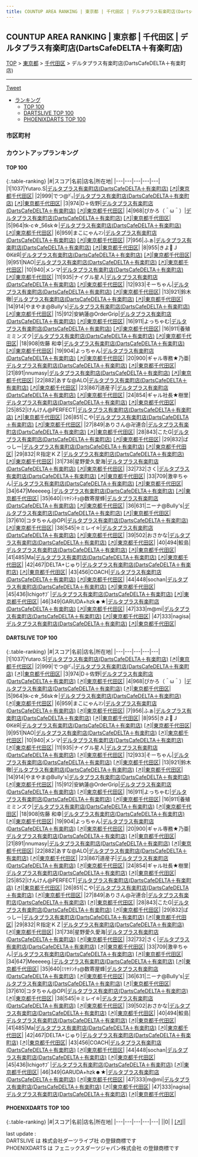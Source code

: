 ```yaml
---
title: COUNTUP AREA RANKING | 東京都 | 千代田区 | デルタプラス有楽町店(DartsCafeDELTA＋有楽町店)
---
```

## COUNTUP AREA RANKING | 東京都 | 千代田区 | デルタプラス有楽町店(DartsCafeDELTA＋有楽町店)

[TOP](/darts/rank/) > [東京都](/darts/rank/東京都/) > [千代田区](/darts/rank/東京都/千代田区/) > デルタプラス有楽町店(DartsCafeDELTA＋有楽町店)

___

<a href="https://twitter.com/share?ref_src=twsrc%5Etfw" data-text="COUNTUP AREA RANKING | 東京都千代田区デルタプラス有楽町店(DartsCafeDELTA＋有楽町店)" class="twitter-share-button" data-hashtags="DARTSLIVE,PHOENIXDARTS,darts,ダーツ" data-show-count="false">Tweet</a>

* [ランキング](#カウントアップランキング)
    * [TOP 100](#top-100)
    * [DARTSLIVE TOP 100](#dartslive-top-100)
    * [PHOENIXDARTS TOP 100](#phoenixdarts-top-100)

### 市区町村

<ul>

</ul>

### カウントアップランキング

#### TOP 100



{:.table-ranking}
|#|スコア|名前|店名|所在地|
|---|---|---|---|---|
|1|1037|<span class="rank-name-dl">Yutaro.S</span>|<a href="/darts/rank/shops/eaaf2dcf5ee31e040d9b047a20a7ba1e.html">デルタプラス有楽町店(DartsCafeDELTA＋有楽町店)</a> <a href="https://search.dartslive.com/jp/shop/eaaf2dcf5ee31e040d9b047a20a7ba1e">[↗]</a>|<a href="/darts/rank/東京都/千代田区">東京都千代田区</a>|
|2|999|<span class="rank-name-dl">でつ@㌰</span>|<a href="/darts/rank/shops/eaaf2dcf5ee31e040d9b047a20a7ba1e.html">デルタプラス有楽町店(DartsCafeDELTA＋有楽町店)</a> <a href="https://search.dartslive.com/jp/shop/eaaf2dcf5ee31e040d9b047a20a7ba1e">[↗]</a>|<a href="/darts/rank/東京都/千代田区">東京都千代田区</a>|
|3|974|<span class="rank-name-dl">D＋佐野</span>|<a href="/darts/rank/shops/eaaf2dcf5ee31e040d9b047a20a7ba1e.html">デルタプラス有楽町店(DartsCafeDELTA＋有楽町店)</a> <a href="https://search.dartslive.com/jp/shop/eaaf2dcf5ee31e040d9b047a20a7ba1e">[↗]</a>|<a href="/darts/rank/東京都/千代田区">東京都千代田区</a>|
|4|968|<span class="rank-name-dl">ぴかろ（＾ω＾）</span>|<a href="/darts/rank/shops/eaaf2dcf5ee31e040d9b047a20a7ba1e.html">デルタプラス有楽町店(DartsCafeDELTA＋有楽町店)</a> <a href="https://search.dartslive.com/jp/shop/eaaf2dcf5ee31e040d9b047a20a7ba1e">[↗]</a>|<a href="/darts/rank/東京都/千代田区">東京都千代田区</a>|
|5|964|<span class="rank-name-dl">tk-c☆_56sk☆</span>|<a href="/darts/rank/shops/eaaf2dcf5ee31e040d9b047a20a7ba1e.html">デルタプラス有楽町店(DartsCafeDELTA＋有楽町店)</a> <a href="https://search.dartslive.com/jp/shop/eaaf2dcf5ee31e040d9b047a20a7ba1e">[↗]</a>|<a href="/darts/rank/東京都/千代田区">東京都千代田区</a>|
|6|959|<span class="rank-name-dl">まこにゃんﾏﾝ</span>|<a href="/darts/rank/shops/eaaf2dcf5ee31e040d9b047a20a7ba1e.html">デルタプラス有楽町店(DartsCafeDELTA＋有楽町店)</a> <a href="https://search.dartslive.com/jp/shop/eaaf2dcf5ee31e040d9b047a20a7ba1e">[↗]</a>|<a href="/darts/rank/東京都/千代田区">東京都千代田区</a>|
|7|956|<span class="rank-name-dl">ふぁ</span>|<a href="/darts/rank/shops/eaaf2dcf5ee31e040d9b047a20a7ba1e.html">デルタプラス有楽町店(DartsCafeDELTA＋有楽町店)</a> <a href="https://search.dartslive.com/jp/shop/eaaf2dcf5ee31e040d9b047a20a7ba1e">[↗]</a>|<a href="/darts/rank/東京都/千代田区">東京都千代田区</a>|
|8|955|<span class="rank-name-dl">きよＪΘКёЯ</span>|<a href="/darts/rank/shops/eaaf2dcf5ee31e040d9b047a20a7ba1e.html">デルタプラス有楽町店(DartsCafeDELTA＋有楽町店)</a> <a href="https://search.dartslive.com/jp/shop/eaaf2dcf5ee31e040d9b047a20a7ba1e">[↗]</a>|<a href="/darts/rank/東京都/千代田区">東京都千代田区</a>|
|9|951|<span class="rank-name-dl">NAO</span>|<a href="/darts/rank/shops/eaaf2dcf5ee31e040d9b047a20a7ba1e.html">デルタプラス有楽町店(DartsCafeDELTA＋有楽町店)</a> <a href="https://search.dartslive.com/jp/shop/eaaf2dcf5ee31e040d9b047a20a7ba1e">[↗]</a>|<a href="/darts/rank/東京都/千代田区">東京都千代田区</a>|
|10|940|<span class="rank-name-dl">メンマ</span>|<a href="/darts/rank/shops/eaaf2dcf5ee31e040d9b047a20a7ba1e.html">デルタプラス有楽町店(DartsCafeDELTA＋有楽町店)</a> <a href="https://search.dartslive.com/jp/shop/eaaf2dcf5ee31e040d9b047a20a7ba1e">[↗]</a>|<a href="/darts/rank/東京都/千代田区">東京都千代田区</a>|
|11|935|<span class="rank-name-dl">ナイグル星人</span>|<a href="/darts/rank/shops/eaaf2dcf5ee31e040d9b047a20a7ba1e.html">デルタプラス有楽町店(DartsCafeDELTA＋有楽町店)</a> <a href="https://search.dartslive.com/jp/shop/eaaf2dcf5ee31e040d9b047a20a7ba1e">[↗]</a>|<a href="/darts/rank/東京都/千代田区">東京都千代田区</a>|
|12|933|<span class="rank-name-dl">そーちゃん</span>|<a href="/darts/rank/shops/eaaf2dcf5ee31e040d9b047a20a7ba1e.html">デルタプラス有楽町店(DartsCafeDELTA＋有楽町店)</a> <a href="https://search.dartslive.com/jp/shop/eaaf2dcf5ee31e040d9b047a20a7ba1e">[↗]</a>|<a href="/darts/rank/東京都/千代田区">東京都千代田区</a>|
|13|921|<span class="rank-name-dl">鈴木 徹</span>|<a href="/darts/rank/shops/eaaf2dcf5ee31e040d9b047a20a7ba1e.html">デルタプラス有楽町店(DartsCafeDELTA＋有楽町店)</a> <a href="https://search.dartslive.com/jp/shop/eaaf2dcf5ee31e040d9b047a20a7ba1e">[↗]</a>|<a href="/darts/rank/東京都/千代田区">東京都千代田区</a>|
|14|914|<span class="rank-name-dl">やまやま@Bully&#x27;s</span>|<a href="/darts/rank/shops/eaaf2dcf5ee31e040d9b047a20a7ba1e.html">デルタプラス有楽町店(DartsCafeDELTA＋有楽町店)</a> <a href="https://search.dartslive.com/jp/shop/eaaf2dcf5ee31e040d9b047a20a7ba1e">[↗]</a>|<a href="/darts/rank/東京都/千代田区">東京都千代田区</a>|
|15|912|<span class="rank-name-dl">安納蓮@OrderGrip</span>|<a href="/darts/rank/shops/eaaf2dcf5ee31e040d9b047a20a7ba1e.html">デルタプラス有楽町店(DartsCafeDELTA＋有楽町店)</a> <a href="https://search.dartslive.com/jp/shop/eaaf2dcf5ee31e040d9b047a20a7ba1e">[↗]</a>|<a href="/darts/rank/東京都/千代田区">東京都千代田区</a>|
|16|911|<span class="rank-name-dl">よっちゃむ</span>|<a href="/darts/rank/shops/eaaf2dcf5ee31e040d9b047a20a7ba1e.html">デルタプラス有楽町店(DartsCafeDELTA＋有楽町店)</a> <a href="https://search.dartslive.com/jp/shop/eaaf2dcf5ee31e040d9b047a20a7ba1e">[↗]</a>|<a href="/darts/rank/東京都/千代田区">東京都千代田区</a>|
|16|911|<span class="rank-name-dl">養殖ミミンズク</span>|<a href="/darts/rank/shops/eaaf2dcf5ee31e040d9b047a20a7ba1e.html">デルタプラス有楽町店(DartsCafeDELTA＋有楽町店)</a> <a href="https://search.dartslive.com/jp/shop/eaaf2dcf5ee31e040d9b047a20a7ba1e">[↗]</a>|<a href="/darts/rank/東京都/千代田区">東京都千代田区</a>|
|18|908|<span class="rank-name-dl">佐藤 和幸</span>|<a href="/darts/rank/shops/eaaf2dcf5ee31e040d9b047a20a7ba1e.html">デルタプラス有楽町店(DartsCafeDELTA＋有楽町店)</a> <a href="https://search.dartslive.com/jp/shop/eaaf2dcf5ee31e040d9b047a20a7ba1e">[↗]</a>|<a href="/darts/rank/東京都/千代田区">東京都千代田区</a>|
|19|904|<span class="rank-name-dl">よっちゃん</span>|<a href="/darts/rank/shops/eaaf2dcf5ee31e040d9b047a20a7ba1e.html">デルタプラス有楽町店(DartsCafeDELTA＋有楽町店)</a> <a href="https://search.dartslive.com/jp/shop/eaaf2dcf5ee31e040d9b047a20a7ba1e">[↗]</a>|<a href="/darts/rank/東京都/千代田区">東京都千代田区</a>|
|20|900|<span class="rank-name-dl">ギャル専務★乃亜</span>|<a href="/darts/rank/shops/eaaf2dcf5ee31e040d9b047a20a7ba1e.html">デルタプラス有楽町店(DartsCafeDELTA＋有楽町店)</a> <a href="https://search.dartslive.com/jp/shop/eaaf2dcf5ee31e040d9b047a20a7ba1e">[↗]</a>|<a href="/darts/rank/東京都/千代田区">東京都千代田区</a>|
|21|891|<span class="rank-name-dl">nnumasy</span>|<a href="/darts/rank/shops/eaaf2dcf5ee31e040d9b047a20a7ba1e.html">デルタプラス有楽町店(DartsCafeDELTA＋有楽町店)</a> <a href="https://search.dartslive.com/jp/shop/eaaf2dcf5ee31e040d9b047a20a7ba1e">[↗]</a>|<a href="/darts/rank/東京都/千代田区">東京都千代田区</a>|
|22|882|<span class="rank-name-dl">あすな@ALO</span>|<a href="/darts/rank/shops/eaaf2dcf5ee31e040d9b047a20a7ba1e.html">デルタプラス有楽町店(DartsCafeDELTA＋有楽町店)</a> <a href="https://search.dartslive.com/jp/shop/eaaf2dcf5ee31e040d9b047a20a7ba1e">[↗]</a>|<a href="/darts/rank/東京都/千代田区">東京都千代田区</a>|
|23|867|<span class="rank-name-dl">道産子</span>|<a href="/darts/rank/shops/eaaf2dcf5ee31e040d9b047a20a7ba1e.html">デルタプラス有楽町店(DartsCafeDELTA＋有楽町店)</a> <a href="https://search.dartslive.com/jp/shop/eaaf2dcf5ee31e040d9b047a20a7ba1e">[↗]</a>|<a href="/darts/rank/東京都/千代田区">東京都千代田区</a>|
|24|854|<span class="rank-name-dl">ギャル社長★樹里</span>|<a href="/darts/rank/shops/eaaf2dcf5ee31e040d9b047a20a7ba1e.html">デルタプラス有楽町店(DartsCafeDELTA＋有楽町店)</a> <a href="https://search.dartslive.com/jp/shop/eaaf2dcf5ee31e040d9b047a20a7ba1e">[↗]</a>|<a href="/darts/rank/東京都/千代田区">東京都千代田区</a>|
|25|852|<span class="rank-name-dl">けんけん@PERFECT</span>|<a href="/darts/rank/shops/eaaf2dcf5ee31e040d9b047a20a7ba1e.html">デルタプラス有楽町店(DartsCafeDELTA＋有楽町店)</a> <a href="https://search.dartslive.com/jp/shop/eaaf2dcf5ee31e040d9b047a20a7ba1e">[↗]</a>|<a href="/darts/rank/東京都/千代田区">東京都千代田区</a>|
|26|851|<span class="rank-name-dl">こや</span>|<a href="/darts/rank/shops/eaaf2dcf5ee31e040d9b047a20a7ba1e.html">デルタプラス有楽町店(DartsCafeDELTA＋有楽町店)</a> <a href="https://search.dartslive.com/jp/shop/eaaf2dcf5ee31e040d9b047a20a7ba1e">[↗]</a>|<a href="/darts/rank/東京都/千代田区">東京都千代田区</a>|
|27|849|<span class="rank-name-dl">ありさん@卍連合</span>|<a href="/darts/rank/shops/eaaf2dcf5ee31e040d9b047a20a7ba1e.html">デルタプラス有楽町店(DartsCafeDELTA＋有楽町店)</a> <a href="https://search.dartslive.com/jp/shop/eaaf2dcf5ee31e040d9b047a20a7ba1e">[↗]</a>|<a href="/darts/rank/東京都/千代田区">東京都千代田区</a>|
|28|843|<span class="rank-name-dl">こたG</span>|<a href="/darts/rank/shops/eaaf2dcf5ee31e040d9b047a20a7ba1e.html">デルタプラス有楽町店(DartsCafeDELTA＋有楽町店)</a> <a href="https://search.dartslive.com/jp/shop/eaaf2dcf5ee31e040d9b047a20a7ba1e">[↗]</a>|<a href="/darts/rank/東京都/千代田区">東京都千代田区</a>|
|29|832|<span class="rank-name-dl">ばっしー</span>|<a href="/darts/rank/shops/eaaf2dcf5ee31e040d9b047a20a7ba1e.html">デルタプラス有楽町店(DartsCafeDELTA＋有楽町店)</a> <a href="https://search.dartslive.com/jp/shop/eaaf2dcf5ee31e040d9b047a20a7ba1e">[↗]</a>|<a href="/darts/rank/東京都/千代田区">東京都千代田区</a>|
|29|832|<span class="rank-name-dl">Ｒ指定ＫＺ</span>|<a href="/darts/rank/shops/eaaf2dcf5ee31e040d9b047a20a7ba1e.html">デルタプラス有楽町店(DartsCafeDELTA＋有楽町店)</a> <a href="https://search.dartslive.com/jp/shop/eaaf2dcf5ee31e040d9b047a20a7ba1e">[↗]</a>|<a href="/darts/rank/東京都/千代田区">東京都千代田区</a>|
|31|738|<span class="rank-name-dl">星野愛久愛海</span>|<a href="/darts/rank/shops/eaaf2dcf5ee31e040d9b047a20a7ba1e.html">デルタプラス有楽町店(DartsCafeDELTA＋有楽町店)</a> <a href="https://search.dartslive.com/jp/shop/eaaf2dcf5ee31e040d9b047a20a7ba1e">[↗]</a>|<a href="/darts/rank/東京都/千代田区">東京都千代田区</a>|
|32|732|<span class="rank-name-dl">さく</span>|<a href="/darts/rank/shops/eaaf2dcf5ee31e040d9b047a20a7ba1e.html">デルタプラス有楽町店(DartsCafeDELTA＋有楽町店)</a> <a href="https://search.dartslive.com/jp/shop/eaaf2dcf5ee31e040d9b047a20a7ba1e">[↗]</a>|<a href="/darts/rank/東京都/千代田区">東京都千代田区</a>|
|33|709|<span class="rank-name-dl">激辛ちゃん</span>|<a href="/darts/rank/shops/eaaf2dcf5ee31e040d9b047a20a7ba1e.html">デルタプラス有楽町店(DartsCafeDELTA＋有楽町店)</a> <a href="https://search.dartslive.com/jp/shop/eaaf2dcf5ee31e040d9b047a20a7ba1e">[↗]</a>|<a href="/darts/rank/東京都/千代田区">東京都千代田区</a>|
|34|647|<span class="rank-name-dl">Meeeeeg.</span>|<a href="/darts/rank/shops/eaaf2dcf5ee31e040d9b047a20a7ba1e.html">デルタプラス有楽町店(DartsCafeDELTA＋有楽町店)</a> <a href="https://search.dartslive.com/jp/shop/eaaf2dcf5ee31e040d9b047a20a7ba1e">[↗]</a>|<a href="/darts/rank/東京都/千代田区">東京都千代田区</a>|
|35|640|<span class="rank-name-dl">ﾐﾘﾔﾃﾝﾁｮ@数寄屋蜂</span>|<a href="/darts/rank/shops/eaaf2dcf5ee31e040d9b047a20a7ba1e.html">デルタプラス有楽町店(DartsCafeDELTA＋有楽町店)</a> <a href="https://search.dartslive.com/jp/shop/eaaf2dcf5ee31e040d9b047a20a7ba1e">[↗]</a>|<a href="/darts/rank/東京都/千代田区">東京都千代田区</a>|
|36|631|<span class="rank-name-dl">ニーナ@Bully&#x27;s</span>|<a href="/darts/rank/shops/eaaf2dcf5ee31e040d9b047a20a7ba1e.html">デルタプラス有楽町店(DartsCafeDELTA＋有楽町店)</a> <a href="https://search.dartslive.com/jp/shop/eaaf2dcf5ee31e040d9b047a20a7ba1e">[↗]</a>|<a href="/darts/rank/東京都/千代田区">東京都千代田区</a>|
|37|610|<span class="rank-name-dl">コタちゃん@OPI</span>|<a href="/darts/rank/shops/eaaf2dcf5ee31e040d9b047a20a7ba1e.html">デルタプラス有楽町店(DartsCafeDELTA＋有楽町店)</a> <a href="https://search.dartslive.com/jp/shop/eaaf2dcf5ee31e040d9b047a20a7ba1e">[↗]</a>|<a href="/darts/rank/東京都/千代田区">東京都千代田区</a>|
|38|545|<span class="rank-name-dl">✮ミレイ✮</span>|<a href="/darts/rank/shops/eaaf2dcf5ee31e040d9b047a20a7ba1e.html">デルタプラス有楽町店(DartsCafeDELTA＋有楽町店)</a> <a href="https://search.dartslive.com/jp/shop/eaaf2dcf5ee31e040d9b047a20a7ba1e">[↗]</a>|<a href="/darts/rank/東京都/千代田区">東京都千代田区</a>|
|39|502|<span class="rank-name-dl">おさかな</span>|<a href="/darts/rank/shops/eaaf2dcf5ee31e040d9b047a20a7ba1e.html">デルタプラス有楽町店(DartsCafeDELTA＋有楽町店)</a> <a href="https://search.dartslive.com/jp/shop/eaaf2dcf5ee31e040d9b047a20a7ba1e">[↗]</a>|<a href="/darts/rank/東京都/千代田区">東京都千代田区</a>|
|40|494|<span class="rank-name-dl">鮫島</span>|<a href="/darts/rank/shops/eaaf2dcf5ee31e040d9b047a20a7ba1e.html">デルタプラス有楽町店(DartsCafeDELTA＋有楽町店)</a> <a href="https://search.dartslive.com/jp/shop/eaaf2dcf5ee31e040d9b047a20a7ba1e">[↗]</a>|<a href="/darts/rank/東京都/千代田区">東京都千代田区</a>|
|41|485|<span class="rank-name-dl">Ma</span>|<a href="/darts/rank/shops/eaaf2dcf5ee31e040d9b047a20a7ba1e.html">デルタプラス有楽町店(DartsCafeDELTA＋有楽町店)</a> <a href="https://search.dartslive.com/jp/shop/eaaf2dcf5ee31e040d9b047a20a7ba1e">[↗]</a>|<a href="/darts/rank/東京都/千代田区">東京都千代田区</a>|
|42|467|<span class="rank-name-dl">DELTA+じゅり</span>|<a href="/darts/rank/shops/eaaf2dcf5ee31e040d9b047a20a7ba1e.html">デルタプラス有楽町店(DartsCafeDELTA＋有楽町店)</a> <a href="https://search.dartslive.com/jp/shop/eaaf2dcf5ee31e040d9b047a20a7ba1e">[↗]</a>|<a href="/darts/rank/東京都/千代田区">東京都千代田区</a>|
|43|456|<span class="rank-name-dl">COACH</span>|<a href="/darts/rank/shops/eaaf2dcf5ee31e040d9b047a20a7ba1e.html">デルタプラス有楽町店(DartsCafeDELTA＋有楽町店)</a> <a href="https://search.dartslive.com/jp/shop/eaaf2dcf5ee31e040d9b047a20a7ba1e">[↗]</a>|<a href="/darts/rank/東京都/千代田区">東京都千代田区</a>|
|44|448|<span class="rank-name-dl">sochan</span>|<a href="/darts/rank/shops/eaaf2dcf5ee31e040d9b047a20a7ba1e.html">デルタプラス有楽町店(DartsCafeDELTA＋有楽町店)</a> <a href="https://search.dartslive.com/jp/shop/eaaf2dcf5ee31e040d9b047a20a7ba1e">[↗]</a>|<a href="/darts/rank/東京都/千代田区">東京都千代田区</a>|
|45|436|<span class="rank-name-dl">Ichigoｻﾌﾞ</span>|<a href="/darts/rank/shops/eaaf2dcf5ee31e040d9b047a20a7ba1e.html">デルタプラス有楽町店(DartsCafeDELTA＋有楽町店)</a> <a href="https://search.dartslive.com/jp/shop/eaaf2dcf5ee31e040d9b047a20a7ba1e">[↗]</a>|<a href="/darts/rank/東京都/千代田区">東京都千代田区</a>|
|46|349|<span class="rank-name-dl">GARUDA+hzk☻★</span>|<a href="/darts/rank/shops/eaaf2dcf5ee31e040d9b047a20a7ba1e.html">デルタプラス有楽町店(DartsCafeDELTA＋有楽町店)</a> <a href="https://search.dartslive.com/jp/shop/eaaf2dcf5ee31e040d9b047a20a7ba1e">[↗]</a>|<a href="/darts/rank/東京都/千代田区">東京都千代田区</a>|
|47|333|<span class="rank-name-dl">m@mi</span>|<a href="/darts/rank/shops/eaaf2dcf5ee31e040d9b047a20a7ba1e.html">デルタプラス有楽町店(DartsCafeDELTA＋有楽町店)</a> <a href="https://search.dartslive.com/jp/shop/eaaf2dcf5ee31e040d9b047a20a7ba1e">[↗]</a>|<a href="/darts/rank/東京都/千代田区">東京都千代田区</a>|
|47|333|<span class="rank-name-dl">nagisa</span>|<a href="/darts/rank/shops/eaaf2dcf5ee31e040d9b047a20a7ba1e.html">デルタプラス有楽町店(DartsCafeDELTA＋有楽町店)</a> <a href="https://search.dartslive.com/jp/shop/eaaf2dcf5ee31e040d9b047a20a7ba1e">[↗]</a>|<a href="/darts/rank/東京都/千代田区">東京都千代田区</a>|


#### DARTSLIVE TOP 100



{:.table-ranking}
|#|スコア|名前|店名|所在地|
|---|---|---|---|---|
|1|1037|<span class="rank-name-dl">Yutaro.S</span>|<a href="/darts/rank/shops/eaaf2dcf5ee31e040d9b047a20a7ba1e.html">デルタプラス有楽町店(DartsCafeDELTA＋有楽町店)</a> <a href="https://search.dartslive.com/jp/shop/eaaf2dcf5ee31e040d9b047a20a7ba1e">[↗]</a>|<a href="/darts/rank/東京都/千代田区">東京都千代田区</a>|
|2|999|<span class="rank-name-dl">でつ@㌰</span>|<a href="/darts/rank/shops/eaaf2dcf5ee31e040d9b047a20a7ba1e.html">デルタプラス有楽町店(DartsCafeDELTA＋有楽町店)</a> <a href="https://search.dartslive.com/jp/shop/eaaf2dcf5ee31e040d9b047a20a7ba1e">[↗]</a>|<a href="/darts/rank/東京都/千代田区">東京都千代田区</a>|
|3|974|<span class="rank-name-dl">D＋佐野</span>|<a href="/darts/rank/shops/eaaf2dcf5ee31e040d9b047a20a7ba1e.html">デルタプラス有楽町店(DartsCafeDELTA＋有楽町店)</a> <a href="https://search.dartslive.com/jp/shop/eaaf2dcf5ee31e040d9b047a20a7ba1e">[↗]</a>|<a href="/darts/rank/東京都/千代田区">東京都千代田区</a>|
|4|968|<span class="rank-name-dl">ぴかろ（＾ω＾）</span>|<a href="/darts/rank/shops/eaaf2dcf5ee31e040d9b047a20a7ba1e.html">デルタプラス有楽町店(DartsCafeDELTA＋有楽町店)</a> <a href="https://search.dartslive.com/jp/shop/eaaf2dcf5ee31e040d9b047a20a7ba1e">[↗]</a>|<a href="/darts/rank/東京都/千代田区">東京都千代田区</a>|
|5|964|<span class="rank-name-dl">tk-c☆_56sk☆</span>|<a href="/darts/rank/shops/eaaf2dcf5ee31e040d9b047a20a7ba1e.html">デルタプラス有楽町店(DartsCafeDELTA＋有楽町店)</a> <a href="https://search.dartslive.com/jp/shop/eaaf2dcf5ee31e040d9b047a20a7ba1e">[↗]</a>|<a href="/darts/rank/東京都/千代田区">東京都千代田区</a>|
|6|959|<span class="rank-name-dl">まこにゃんﾏﾝ</span>|<a href="/darts/rank/shops/eaaf2dcf5ee31e040d9b047a20a7ba1e.html">デルタプラス有楽町店(DartsCafeDELTA＋有楽町店)</a> <a href="https://search.dartslive.com/jp/shop/eaaf2dcf5ee31e040d9b047a20a7ba1e">[↗]</a>|<a href="/darts/rank/東京都/千代田区">東京都千代田区</a>|
|7|956|<span class="rank-name-dl">ふぁ</span>|<a href="/darts/rank/shops/eaaf2dcf5ee31e040d9b047a20a7ba1e.html">デルタプラス有楽町店(DartsCafeDELTA＋有楽町店)</a> <a href="https://search.dartslive.com/jp/shop/eaaf2dcf5ee31e040d9b047a20a7ba1e">[↗]</a>|<a href="/darts/rank/東京都/千代田区">東京都千代田区</a>|
|8|955|<span class="rank-name-dl">きよＪΘКёЯ</span>|<a href="/darts/rank/shops/eaaf2dcf5ee31e040d9b047a20a7ba1e.html">デルタプラス有楽町店(DartsCafeDELTA＋有楽町店)</a> <a href="https://search.dartslive.com/jp/shop/eaaf2dcf5ee31e040d9b047a20a7ba1e">[↗]</a>|<a href="/darts/rank/東京都/千代田区">東京都千代田区</a>|
|9|951|<span class="rank-name-dl">NAO</span>|<a href="/darts/rank/shops/eaaf2dcf5ee31e040d9b047a20a7ba1e.html">デルタプラス有楽町店(DartsCafeDELTA＋有楽町店)</a> <a href="https://search.dartslive.com/jp/shop/eaaf2dcf5ee31e040d9b047a20a7ba1e">[↗]</a>|<a href="/darts/rank/東京都/千代田区">東京都千代田区</a>|
|10|940|<span class="rank-name-dl">メンマ</span>|<a href="/darts/rank/shops/eaaf2dcf5ee31e040d9b047a20a7ba1e.html">デルタプラス有楽町店(DartsCafeDELTA＋有楽町店)</a> <a href="https://search.dartslive.com/jp/shop/eaaf2dcf5ee31e040d9b047a20a7ba1e">[↗]</a>|<a href="/darts/rank/東京都/千代田区">東京都千代田区</a>|
|11|935|<span class="rank-name-dl">ナイグル星人</span>|<a href="/darts/rank/shops/eaaf2dcf5ee31e040d9b047a20a7ba1e.html">デルタプラス有楽町店(DartsCafeDELTA＋有楽町店)</a> <a href="https://search.dartslive.com/jp/shop/eaaf2dcf5ee31e040d9b047a20a7ba1e">[↗]</a>|<a href="/darts/rank/東京都/千代田区">東京都千代田区</a>|
|12|933|<span class="rank-name-dl">そーちゃん</span>|<a href="/darts/rank/shops/eaaf2dcf5ee31e040d9b047a20a7ba1e.html">デルタプラス有楽町店(DartsCafeDELTA＋有楽町店)</a> <a href="https://search.dartslive.com/jp/shop/eaaf2dcf5ee31e040d9b047a20a7ba1e">[↗]</a>|<a href="/darts/rank/東京都/千代田区">東京都千代田区</a>|
|13|921|<span class="rank-name-dl">鈴木 徹</span>|<a href="/darts/rank/shops/eaaf2dcf5ee31e040d9b047a20a7ba1e.html">デルタプラス有楽町店(DartsCafeDELTA＋有楽町店)</a> <a href="https://search.dartslive.com/jp/shop/eaaf2dcf5ee31e040d9b047a20a7ba1e">[↗]</a>|<a href="/darts/rank/東京都/千代田区">東京都千代田区</a>|
|14|914|<span class="rank-name-dl">やまやま@Bully&#x27;s</span>|<a href="/darts/rank/shops/eaaf2dcf5ee31e040d9b047a20a7ba1e.html">デルタプラス有楽町店(DartsCafeDELTA＋有楽町店)</a> <a href="https://search.dartslive.com/jp/shop/eaaf2dcf5ee31e040d9b047a20a7ba1e">[↗]</a>|<a href="/darts/rank/東京都/千代田区">東京都千代田区</a>|
|15|912|<span class="rank-name-dl">安納蓮@OrderGrip</span>|<a href="/darts/rank/shops/eaaf2dcf5ee31e040d9b047a20a7ba1e.html">デルタプラス有楽町店(DartsCafeDELTA＋有楽町店)</a> <a href="https://search.dartslive.com/jp/shop/eaaf2dcf5ee31e040d9b047a20a7ba1e">[↗]</a>|<a href="/darts/rank/東京都/千代田区">東京都千代田区</a>|
|16|911|<span class="rank-name-dl">よっちゃむ</span>|<a href="/darts/rank/shops/eaaf2dcf5ee31e040d9b047a20a7ba1e.html">デルタプラス有楽町店(DartsCafeDELTA＋有楽町店)</a> <a href="https://search.dartslive.com/jp/shop/eaaf2dcf5ee31e040d9b047a20a7ba1e">[↗]</a>|<a href="/darts/rank/東京都/千代田区">東京都千代田区</a>|
|16|911|<span class="rank-name-dl">養殖ミミンズク</span>|<a href="/darts/rank/shops/eaaf2dcf5ee31e040d9b047a20a7ba1e.html">デルタプラス有楽町店(DartsCafeDELTA＋有楽町店)</a> <a href="https://search.dartslive.com/jp/shop/eaaf2dcf5ee31e040d9b047a20a7ba1e">[↗]</a>|<a href="/darts/rank/東京都/千代田区">東京都千代田区</a>|
|18|908|<span class="rank-name-dl">佐藤 和幸</span>|<a href="/darts/rank/shops/eaaf2dcf5ee31e040d9b047a20a7ba1e.html">デルタプラス有楽町店(DartsCafeDELTA＋有楽町店)</a> <a href="https://search.dartslive.com/jp/shop/eaaf2dcf5ee31e040d9b047a20a7ba1e">[↗]</a>|<a href="/darts/rank/東京都/千代田区">東京都千代田区</a>|
|19|904|<span class="rank-name-dl">よっちゃん</span>|<a href="/darts/rank/shops/eaaf2dcf5ee31e040d9b047a20a7ba1e.html">デルタプラス有楽町店(DartsCafeDELTA＋有楽町店)</a> <a href="https://search.dartslive.com/jp/shop/eaaf2dcf5ee31e040d9b047a20a7ba1e">[↗]</a>|<a href="/darts/rank/東京都/千代田区">東京都千代田区</a>|
|20|900|<span class="rank-name-dl">ギャル専務★乃亜</span>|<a href="/darts/rank/shops/eaaf2dcf5ee31e040d9b047a20a7ba1e.html">デルタプラス有楽町店(DartsCafeDELTA＋有楽町店)</a> <a href="https://search.dartslive.com/jp/shop/eaaf2dcf5ee31e040d9b047a20a7ba1e">[↗]</a>|<a href="/darts/rank/東京都/千代田区">東京都千代田区</a>|
|21|891|<span class="rank-name-dl">nnumasy</span>|<a href="/darts/rank/shops/eaaf2dcf5ee31e040d9b047a20a7ba1e.html">デルタプラス有楽町店(DartsCafeDELTA＋有楽町店)</a> <a href="https://search.dartslive.com/jp/shop/eaaf2dcf5ee31e040d9b047a20a7ba1e">[↗]</a>|<a href="/darts/rank/東京都/千代田区">東京都千代田区</a>|
|22|882|<span class="rank-name-dl">あすな@ALO</span>|<a href="/darts/rank/shops/eaaf2dcf5ee31e040d9b047a20a7ba1e.html">デルタプラス有楽町店(DartsCafeDELTA＋有楽町店)</a> <a href="https://search.dartslive.com/jp/shop/eaaf2dcf5ee31e040d9b047a20a7ba1e">[↗]</a>|<a href="/darts/rank/東京都/千代田区">東京都千代田区</a>|
|23|867|<span class="rank-name-dl">道産子</span>|<a href="/darts/rank/shops/eaaf2dcf5ee31e040d9b047a20a7ba1e.html">デルタプラス有楽町店(DartsCafeDELTA＋有楽町店)</a> <a href="https://search.dartslive.com/jp/shop/eaaf2dcf5ee31e040d9b047a20a7ba1e">[↗]</a>|<a href="/darts/rank/東京都/千代田区">東京都千代田区</a>|
|24|854|<span class="rank-name-dl">ギャル社長★樹里</span>|<a href="/darts/rank/shops/eaaf2dcf5ee31e040d9b047a20a7ba1e.html">デルタプラス有楽町店(DartsCafeDELTA＋有楽町店)</a> <a href="https://search.dartslive.com/jp/shop/eaaf2dcf5ee31e040d9b047a20a7ba1e">[↗]</a>|<a href="/darts/rank/東京都/千代田区">東京都千代田区</a>|
|25|852|<span class="rank-name-dl">けんけん@PERFECT</span>|<a href="/darts/rank/shops/eaaf2dcf5ee31e040d9b047a20a7ba1e.html">デルタプラス有楽町店(DartsCafeDELTA＋有楽町店)</a> <a href="https://search.dartslive.com/jp/shop/eaaf2dcf5ee31e040d9b047a20a7ba1e">[↗]</a>|<a href="/darts/rank/東京都/千代田区">東京都千代田区</a>|
|26|851|<span class="rank-name-dl">こや</span>|<a href="/darts/rank/shops/eaaf2dcf5ee31e040d9b047a20a7ba1e.html">デルタプラス有楽町店(DartsCafeDELTA＋有楽町店)</a> <a href="https://search.dartslive.com/jp/shop/eaaf2dcf5ee31e040d9b047a20a7ba1e">[↗]</a>|<a href="/darts/rank/東京都/千代田区">東京都千代田区</a>|
|27|849|<span class="rank-name-dl">ありさん@卍連合</span>|<a href="/darts/rank/shops/eaaf2dcf5ee31e040d9b047a20a7ba1e.html">デルタプラス有楽町店(DartsCafeDELTA＋有楽町店)</a> <a href="https://search.dartslive.com/jp/shop/eaaf2dcf5ee31e040d9b047a20a7ba1e">[↗]</a>|<a href="/darts/rank/東京都/千代田区">東京都千代田区</a>|
|28|843|<span class="rank-name-dl">こたG</span>|<a href="/darts/rank/shops/eaaf2dcf5ee31e040d9b047a20a7ba1e.html">デルタプラス有楽町店(DartsCafeDELTA＋有楽町店)</a> <a href="https://search.dartslive.com/jp/shop/eaaf2dcf5ee31e040d9b047a20a7ba1e">[↗]</a>|<a href="/darts/rank/東京都/千代田区">東京都千代田区</a>|
|29|832|<span class="rank-name-dl">ばっしー</span>|<a href="/darts/rank/shops/eaaf2dcf5ee31e040d9b047a20a7ba1e.html">デルタプラス有楽町店(DartsCafeDELTA＋有楽町店)</a> <a href="https://search.dartslive.com/jp/shop/eaaf2dcf5ee31e040d9b047a20a7ba1e">[↗]</a>|<a href="/darts/rank/東京都/千代田区">東京都千代田区</a>|
|29|832|<span class="rank-name-dl">Ｒ指定ＫＺ</span>|<a href="/darts/rank/shops/eaaf2dcf5ee31e040d9b047a20a7ba1e.html">デルタプラス有楽町店(DartsCafeDELTA＋有楽町店)</a> <a href="https://search.dartslive.com/jp/shop/eaaf2dcf5ee31e040d9b047a20a7ba1e">[↗]</a>|<a href="/darts/rank/東京都/千代田区">東京都千代田区</a>|
|31|738|<span class="rank-name-dl">星野愛久愛海</span>|<a href="/darts/rank/shops/eaaf2dcf5ee31e040d9b047a20a7ba1e.html">デルタプラス有楽町店(DartsCafeDELTA＋有楽町店)</a> <a href="https://search.dartslive.com/jp/shop/eaaf2dcf5ee31e040d9b047a20a7ba1e">[↗]</a>|<a href="/darts/rank/東京都/千代田区">東京都千代田区</a>|
|32|732|<span class="rank-name-dl">さく</span>|<a href="/darts/rank/shops/eaaf2dcf5ee31e040d9b047a20a7ba1e.html">デルタプラス有楽町店(DartsCafeDELTA＋有楽町店)</a> <a href="https://search.dartslive.com/jp/shop/eaaf2dcf5ee31e040d9b047a20a7ba1e">[↗]</a>|<a href="/darts/rank/東京都/千代田区">東京都千代田区</a>|
|33|709|<span class="rank-name-dl">激辛ちゃん</span>|<a href="/darts/rank/shops/eaaf2dcf5ee31e040d9b047a20a7ba1e.html">デルタプラス有楽町店(DartsCafeDELTA＋有楽町店)</a> <a href="https://search.dartslive.com/jp/shop/eaaf2dcf5ee31e040d9b047a20a7ba1e">[↗]</a>|<a href="/darts/rank/東京都/千代田区">東京都千代田区</a>|
|34|647|<span class="rank-name-dl">Meeeeeg.</span>|<a href="/darts/rank/shops/eaaf2dcf5ee31e040d9b047a20a7ba1e.html">デルタプラス有楽町店(DartsCafeDELTA＋有楽町店)</a> <a href="https://search.dartslive.com/jp/shop/eaaf2dcf5ee31e040d9b047a20a7ba1e">[↗]</a>|<a href="/darts/rank/東京都/千代田区">東京都千代田区</a>|
|35|640|<span class="rank-name-dl">ﾐﾘﾔﾃﾝﾁｮ@数寄屋蜂</span>|<a href="/darts/rank/shops/eaaf2dcf5ee31e040d9b047a20a7ba1e.html">デルタプラス有楽町店(DartsCafeDELTA＋有楽町店)</a> <a href="https://search.dartslive.com/jp/shop/eaaf2dcf5ee31e040d9b047a20a7ba1e">[↗]</a>|<a href="/darts/rank/東京都/千代田区">東京都千代田区</a>|
|36|631|<span class="rank-name-dl">ニーナ@Bully&#x27;s</span>|<a href="/darts/rank/shops/eaaf2dcf5ee31e040d9b047a20a7ba1e.html">デルタプラス有楽町店(DartsCafeDELTA＋有楽町店)</a> <a href="https://search.dartslive.com/jp/shop/eaaf2dcf5ee31e040d9b047a20a7ba1e">[↗]</a>|<a href="/darts/rank/東京都/千代田区">東京都千代田区</a>|
|37|610|<span class="rank-name-dl">コタちゃん@OPI</span>|<a href="/darts/rank/shops/eaaf2dcf5ee31e040d9b047a20a7ba1e.html">デルタプラス有楽町店(DartsCafeDELTA＋有楽町店)</a> <a href="https://search.dartslive.com/jp/shop/eaaf2dcf5ee31e040d9b047a20a7ba1e">[↗]</a>|<a href="/darts/rank/東京都/千代田区">東京都千代田区</a>|
|38|545|<span class="rank-name-dl">✮ミレイ✮</span>|<a href="/darts/rank/shops/eaaf2dcf5ee31e040d9b047a20a7ba1e.html">デルタプラス有楽町店(DartsCafeDELTA＋有楽町店)</a> <a href="https://search.dartslive.com/jp/shop/eaaf2dcf5ee31e040d9b047a20a7ba1e">[↗]</a>|<a href="/darts/rank/東京都/千代田区">東京都千代田区</a>|
|39|502|<span class="rank-name-dl">おさかな</span>|<a href="/darts/rank/shops/eaaf2dcf5ee31e040d9b047a20a7ba1e.html">デルタプラス有楽町店(DartsCafeDELTA＋有楽町店)</a> <a href="https://search.dartslive.com/jp/shop/eaaf2dcf5ee31e040d9b047a20a7ba1e">[↗]</a>|<a href="/darts/rank/東京都/千代田区">東京都千代田区</a>|
|40|494|<span class="rank-name-dl">鮫島</span>|<a href="/darts/rank/shops/eaaf2dcf5ee31e040d9b047a20a7ba1e.html">デルタプラス有楽町店(DartsCafeDELTA＋有楽町店)</a> <a href="https://search.dartslive.com/jp/shop/eaaf2dcf5ee31e040d9b047a20a7ba1e">[↗]</a>|<a href="/darts/rank/東京都/千代田区">東京都千代田区</a>|
|41|485|<span class="rank-name-dl">Ma</span>|<a href="/darts/rank/shops/eaaf2dcf5ee31e040d9b047a20a7ba1e.html">デルタプラス有楽町店(DartsCafeDELTA＋有楽町店)</a> <a href="https://search.dartslive.com/jp/shop/eaaf2dcf5ee31e040d9b047a20a7ba1e">[↗]</a>|<a href="/darts/rank/東京都/千代田区">東京都千代田区</a>|
|42|467|<span class="rank-name-dl">DELTA+じゅり</span>|<a href="/darts/rank/shops/eaaf2dcf5ee31e040d9b047a20a7ba1e.html">デルタプラス有楽町店(DartsCafeDELTA＋有楽町店)</a> <a href="https://search.dartslive.com/jp/shop/eaaf2dcf5ee31e040d9b047a20a7ba1e">[↗]</a>|<a href="/darts/rank/東京都/千代田区">東京都千代田区</a>|
|43|456|<span class="rank-name-dl">COACH</span>|<a href="/darts/rank/shops/eaaf2dcf5ee31e040d9b047a20a7ba1e.html">デルタプラス有楽町店(DartsCafeDELTA＋有楽町店)</a> <a href="https://search.dartslive.com/jp/shop/eaaf2dcf5ee31e040d9b047a20a7ba1e">[↗]</a>|<a href="/darts/rank/東京都/千代田区">東京都千代田区</a>|
|44|448|<span class="rank-name-dl">sochan</span>|<a href="/darts/rank/shops/eaaf2dcf5ee31e040d9b047a20a7ba1e.html">デルタプラス有楽町店(DartsCafeDELTA＋有楽町店)</a> <a href="https://search.dartslive.com/jp/shop/eaaf2dcf5ee31e040d9b047a20a7ba1e">[↗]</a>|<a href="/darts/rank/東京都/千代田区">東京都千代田区</a>|
|45|436|<span class="rank-name-dl">Ichigoｻﾌﾞ</span>|<a href="/darts/rank/shops/eaaf2dcf5ee31e040d9b047a20a7ba1e.html">デルタプラス有楽町店(DartsCafeDELTA＋有楽町店)</a> <a href="https://search.dartslive.com/jp/shop/eaaf2dcf5ee31e040d9b047a20a7ba1e">[↗]</a>|<a href="/darts/rank/東京都/千代田区">東京都千代田区</a>|
|46|349|<span class="rank-name-dl">GARUDA+hzk☻★</span>|<a href="/darts/rank/shops/eaaf2dcf5ee31e040d9b047a20a7ba1e.html">デルタプラス有楽町店(DartsCafeDELTA＋有楽町店)</a> <a href="https://search.dartslive.com/jp/shop/eaaf2dcf5ee31e040d9b047a20a7ba1e">[↗]</a>|<a href="/darts/rank/東京都/千代田区">東京都千代田区</a>|
|47|333|<span class="rank-name-dl">m@mi</span>|<a href="/darts/rank/shops/eaaf2dcf5ee31e040d9b047a20a7ba1e.html">デルタプラス有楽町店(DartsCafeDELTA＋有楽町店)</a> <a href="https://search.dartslive.com/jp/shop/eaaf2dcf5ee31e040d9b047a20a7ba1e">[↗]</a>|<a href="/darts/rank/東京都/千代田区">東京都千代田区</a>|
|47|333|<span class="rank-name-dl">nagisa</span>|<a href="/darts/rank/shops/eaaf2dcf5ee31e040d9b047a20a7ba1e.html">デルタプラス有楽町店(DartsCafeDELTA＋有楽町店)</a> <a href="https://search.dartslive.com/jp/shop/eaaf2dcf5ee31e040d9b047a20a7ba1e">[↗]</a>|<a href="/darts/rank/東京都/千代田区">東京都千代田区</a>|


#### PHOENIXDARTS TOP 100



{:.table-ranking}
|#|スコア|名前|店名|所在地|
|---|---|---|---|---|
||0|<span class="rank-name-dl"> </span>|<a href="/darts/rank/shops/.html"></a> <a href="">[↗]</a>|<a href="/darts/rank//"></a>|


<div class="footer border-top border-gray-light mt-5 pt-3 text-right text-gray">
    last update : <span style="font-weight: italic" id="foot_last_modified"></span><br />
    DARTSLIVE は 株式会社ダーツライブ社 の登録商標です<br />
    PHOENIXDARTS は フェニックスダーツジャパン株式会社 の登録商標です<br />
</div>

<script src="https://cdnjs.cloudflare.com/ajax/libs/jquery.tablesorter/2.31.3/js/jquery.tablesorter.min.js" integrity="sha512-qzgd5cYSZcosqpzpn7zF2ZId8f/8CHmFKZ8j7mU4OUXTNRd5g+ZHBPsgKEwoqxCtdQvExE5LprwwPAgoicguNg==" crossorigin="anonymous" referrerpolicy="no-referrer"></script>
<link rel="stylesheet" href="https://cdnjs.cloudflare.com/ajax/libs/jquery.tablesorter/2.31.3/css/theme.default.min.css" integrity="sha512-wghhOJkjQX0Lh3NSWvNKeZ0ZpNn+SPVXX1Qyc9OCaogADktxrBiBdKGDoqVUOyhStvMBmJQ8ZdMHiR3wuEq8+w==" crossorigin="anonymous" referrerpolicy="no-referrer" />
<script>
$(function() {
    $(".table-ranking").tablesorter({sortList:[[0, 0]]});
    $("#foot_last_modified").text(formatDate(new Date(document.lastModified), 'yyyy-MM-dd HH:mm:ss'));
});
</script>

<script async src="https://platform.twitter.com/widgets.js" charset="utf-8"></script>